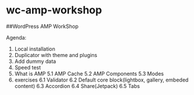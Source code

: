 # wc-amp-workshop


##WordPress AMP WorkShop

Agenda:

1. Local installation
2. Duplicator with theme and plugins
3. Add dummy data
4. Speed test 
5. What is AMP 
  5.1 AMP Cache
  5.2 AMP Components
  5.3 Modes
6. exercises
  6.1 Validator
  6.2 Default core block(lightbox, gallery, embeded content)
  6.3 Accordion
  6.4 Share(Jetpack)
  6.5 Tabs

